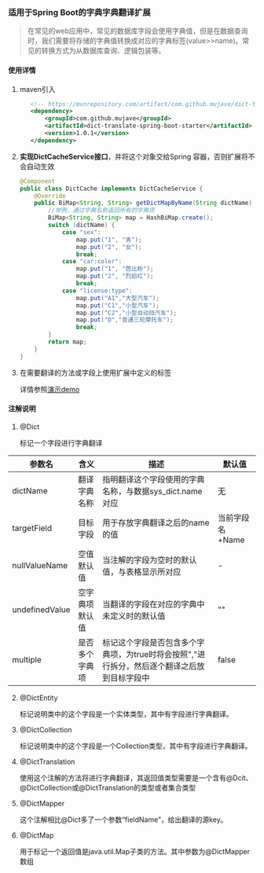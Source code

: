 ### 适用于Spring Boot的字典字典翻译扩展

> 在常见的web应用中，常见的数据库字段会使用字典值，但是在数据查询时，我们需要将存储的字典值转换成对应的字典标签(value>>name)。常见的转换方式为从数据库查询、逻辑包装等。

#### 使用详情
1. maven引入
   ```xml
      <!-- https://mvnrepository.com/artifact/com.github.mujave/dict-translate-spring-boot-starter -->
      <dependency>
          <groupId>com.github.mujave</groupId>
          <artifactId>dict-translate-spring-boot-starter</artifactId>
          <version>1.0.1</version>
      </dependency>

   ```
   
2. **实现DictCacheService接口**，并将这个对象交给Spring 容器，否则扩展将不会自动生效

   ```java
   @Component
   public class DictCache implements DictCacheService {
       @Override
       public BiMap<String, String> getDictMapByName(String dictName) {
           //举例，通过字典名称返回所有的字典项
           BiMap<String, String> map = HashBiMap.create();
           switch (dictName) {
               case "sex":
                   map.put("1", "男");
                   map.put("2", "女");
                   break;
               case "car:color":
                   map.put("1", "芭比粉");
                   map.put("2", "烈焰红");
                   break;
               case "license:type":
                   map.put("A1","大型汽车");
                   map.put("C1","小型汽车");
                   map.put("C2","小型自动挡汽车");
                   map.put("D","普通三轮摩托车");
                   break;
           }
           return map;
       }
   }
   ```

3. 在需要翻译的方法或字段上使用扩展中定义的标签

   详情参照[演示demo](https://github.com/mujave/dict-traslate-starter/tree/main/dict-translate-demo)

#### 注解说明

1. @Dict

   标记一个字段进行字典翻译

| 参数名         | 含义           | 描述                                                         | 默认值          |
| -------------- | -------------- | ------------------------------------------------------------ | --------------- |
| dictName       | 翻译字典名称   | 指明翻译这个字段使用的字典名称，与数据sys_dict.name对应      | 无              |
| targetField    | 目标字段       | 用于存放字典翻译之后的name的值                               | 当前字段名+Name |
| nullValueName  | 空值默认值     | 当注解的字段为空时的默认值，与表格显示所对应                 | -               |
| undefinedValue | 空字典项默认值 | 当翻译的字段在对应的字典中未定义时的默认值                   | ""              |
| multiple       | 是否多个字典项 | 标记这个字段是否包含多个字典项，为true时将会按照","进行拆分，然后逐个翻译之后放到目标字段中 | false           |

2. @DictEntity

   标记说明类中的这个字段是一个实体类型，其中有字段进行字典翻译。

3. @DictCollection

   标记说明类中的这个字段是一个Collection类型，其中有字段进行字典翻译。

4. @DictTranslation

   使用这个注解的方法将进行字典翻译，其返回值类型需要是一个含有@Dcit、@DictCollection或@DictTranslation的类型或者集合类型

5. @DictMapper

   这个注解相比@Dict多了一个参数“fieldName”，给出翻译的源key。

6. @DictMap

   用于标记一个返回值是java.util.Map子类的方法。其中参数为@DictMapper数组
